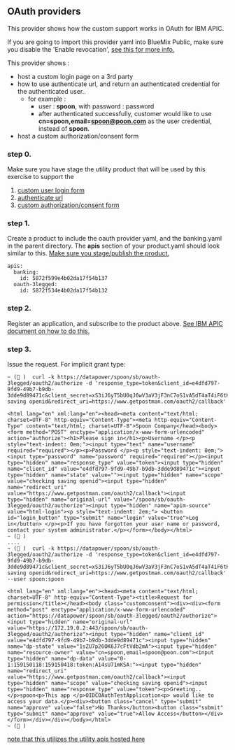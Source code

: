 ## OAuth providers
This provider shows how the custom support works in OAuth for IBM APIC.

If you are going to import this provider yaml into BlueMix Public, make sure you disable the 'Enable revocation', [see this for more info.](http://www.ibm.com/support/knowledgecenter/en/SSFS6T/com.ibm.apic.toolkit.doc/tapim_sec_api_config_scheme_oauth_endpoint.html)

This provider shows :
- host a custom login page on a 3rd party
- how to use authenticate url, and return an authenticated credential for the authenticated user..
  - for example :
    - user : **spoon**, with password : password
    - after authenticated successfully, customer would like to use **cn=spoon,email=spoon@poon.com** as the user credential, instead of **spoon**.
- host a custom authorization/consent form

### step 0.
Make sure you have stage the utility product that will be used by this exercise to support the
1. [custom user login form](http://www.ibm.com/support/knowledgecenter/SSFS6T/com.ibm.apic.toolkit.doc/task_apionprem_Create_a_custom_login_form.html)
2. [authenticate url](http://www.ibm.com/support/knowledgecenter/SSMNED_5.0.0/com.ibm.apic.toolkit.doc/con_auth_url.html)
3. [custom authorization/consent form](http://www.ibm.com/support/knowledgecenter/SSMNED_5.0.0/com.ibm.apic.toolkit.doc/task_apionprem_create_a_custom_authorization_form.html)

### step 1.
Create a product to include the oauth provider yaml, and the banking.yaml in the parent directory. The **apis** section of your product.yaml should look similar to this.  [Make sure you stage/publish the product.](https://www.ibm.com/support/knowledgecenter/en/SSFS6T/com.ibm.apic.toolkit.doc/capim_products.html)
```
apis:
  banking:
    id: 5872f599e4b02da17f54b137
  oauth-3legged:
    id: 5872f534e4b02da17f54b132
```

### step 2.
Register an application, and subscribe to the product above. [See IBM APIC document on how to do this.](https://www.ibm.com/support/knowledgecenter/SSFS6T/com.ibm.apic.toolkit.doc/capim_cli_overview.html)

### step 3.
Issue the request.
For implicit grant type:
```
~ (💃 )  curl -k https://datapower/spoon/sb/oauth-3legged/oauth2/authorize -d 'response_type=token&client_id=e4dfd797-9fd9-49b7-b9db-3dde9d89471c&client_secret=xS3iJ6yT5bU0qJ6wV3aV3jF3nC7oS1vA5dT4aT4iF6tK3vU4hK&scope=checking saving openid&redirect_uri=https://www.getpostman.com/oauth2/callback'

<html lang="en" xml:lang="en"><head><meta content="text/html; charset=UTF-8" http-equiv="Content-Type"><meta http-equiv="Content-Type" content="text/html; charset=UTF-8">Spoon Company</head><body><form method="POST" enctype="application/x-www-form-urlencoded" action="authorize"><h1>Please sign in</h1><p>Username </p><p style="text-indent: 0em;"><input type="text" name="username" required="required"></p><p>Password </p><p style="text-indent: 0em;"><input type="password" name="password" required="required"></p><input type="hidden" name="response_type" value="token"><input type="hidden" name="client_id" value="e4dfd797-9fd9-49b7-b9db-3dde9d89471c"><input type="hidden" name="state" value=""><input type="hidden" name="scope" value="checking saving openid"><input type="hidden" name="redirect_uri" value="https://www.getpostman.com/oauth2/callback"><input type="hidden" name="original-url" value="/spoon/sb/oauth-3legged/oauth2/authorize"><input type="hidden" name="apim-source" value="html-login"><p style="text-indent: 2em;"> <button id="login_button" type="submit" name="login" value="true">Log in</button> </p><p>If you have forgotten your user name or password, contact your system administrator.</p></form></body></html>
~ (💃 )
....
~ (💃 )  curl -k https://datapower/spoon/sb/oauth-3legged/oauth2/authorize -d 'response_type=token&client_id=e4dfd797-9fd9-49b7-b9db-3dde9d89471c&client_secret=xS3iJ6yT5bU0qJ6wV3aV3jF3nC7oS1vA5dT4aT4iF6tK3vU4hK&scope=checking saving openid&redirect_uri=https://www.getpostman.com/oauth2/callback' --user spoon:spoon

<html lang="en" xml:lang="en"><head><meta content="text/html; charset=UTF-8" http-equiv="Content-Type"><title>Request for permission</title></head><body class="customconsent"><div><div><form method="post" enctype="application/x-www-form-urlencoded" action="https://datapower/spoon/sb/oauth-3legged/oauth2/authorize"><input type="hidden" name="original-url" value="https://172.19.0.2:443/spoon/sb/oauth-3legged/oauth2/authorize"><input type="hidden" name="client_id" value="e4dfd797-9fd9-49b7-b9db-3dde9d89471c"><input type="hidden" name="dp-state" value="1sZU7p26OK6J7cFtVdb2mA"><input type="hidden" name="resource-owner" value="cn=spoon,email=spoon@poon.com"><input type="hidden" name="dp-data" value="0-1:159150118:159150418:token:A14sU71mKSA:"><input type="hidden" name="redirect_uri" value="https://www.getpostman.com/oauth2/callback"><input type="hidden" name="scope" value="checking saving openid"><input type="hidden" name="response_type" value="token"><p>Greeting..</p>spoon<p>This app </p>OIDCOAuthTestApplication<p> would like to access your data.</p><div><button class="cancel" type="submit" name="approve" value="false">No Thanks</button><button class="submit" type="submit" name="approve" value="true">Allow Access</button></div></form></div></div></body></html>
~ (💃 )
```

[note that this utilizes the utility apis hosted here](https://github.com/shiup/apic-code-example/tree/master/swagger/oauth-custom/utility)
